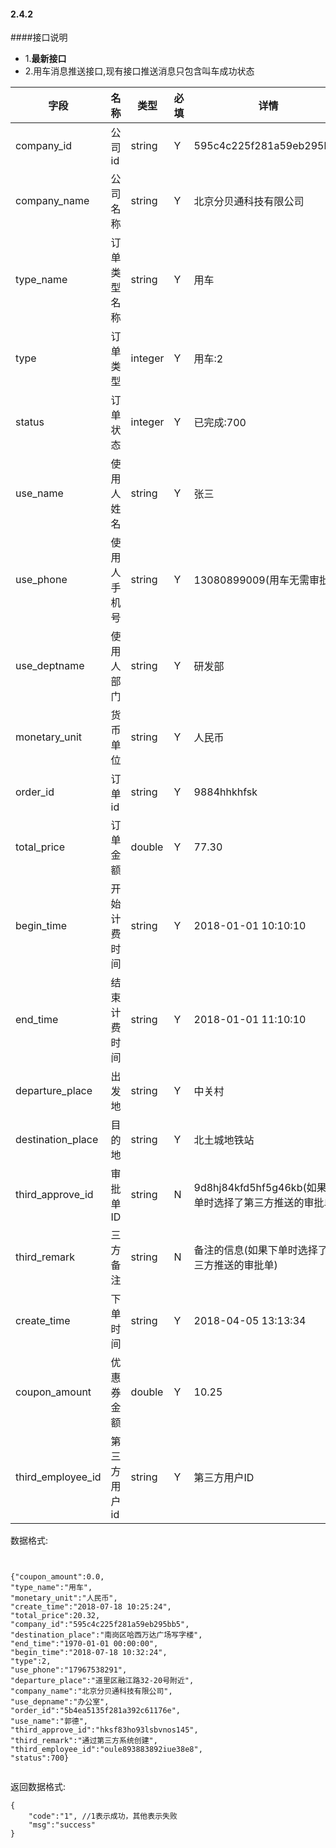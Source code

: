#### 2.4.2 
####接口说明
- 1.**最新接口**
- 2.用车消息推送接口,现有接口推送消息只包含叫车成功状态


字段|名称|类型|必填|详情
----|----|---|---|---
company_id |公司id|string| Y | 595c4c225f281a59eb295bb5
company_name | 公司名称|string|Y|北京分贝通科技有限公司
type_name |订单类型名称 |string| Y |用车
type |订单类型| integer | Y |用车:2
status |订单状态|integer| Y |已完成:700
use_name |使用人姓名|string| Y |张三
use_phone |使用人手机号|string| Y | 13080899009(用车无需审批)
use_deptname |使用人部门|string|Y|研发部
monetary_unit |货币单位|string| Y | 人民币
order_id |订单id|string| Y |9884hhkhfsk
total_price |订单金额 | double| Y |77.30
begin_time |开始计费时间|string|Y|2018-01-01 10:10:10
end_time|结束计费时间|string |Y|2018-01-01 11:10:10
departure_place |出发地|string|Y|中关村
destination_place|目的地|string |Y|北土城地铁站
third_approve_id|审批单ID|string |N|9d8hj84kfd5hf5g46kb(如果下单时选择了第三方推送的审批单)
third_remark |三方备注|string|N|备注的信息(如果下单时选择了第三方推送的审批单)
create_time | 下单时间 | string | Y |2018-04-05 13:13:34
coupon_amount | 优惠券金额 | double | Y |10.25
third_employee_id | 第三方用户id | string | Y |第三方用户ID










数据格式:


```


{"coupon_amount":0.0,
"type_name":"用车",
"monetary_unit":"人民币",
"create_time":"2018-07-18 10:25:24",
"total_price":20.32,
"company_id":"595c4c225f281a59eb295bb5",
"destination_place":"南岗区哈西万达广场写字楼",
"end_time":"1970-01-01 00:00:00",
"begin_time":"2018-07-18 10:32:24",
"type":2,
"use_phone":"17967538291",
"departure_place":"道里区融江路32-20号附近",
"company_name":"北京分贝通科技有限公司",
"use_depname":"办公室",
"order_id":"5b4ea5135f281a392c61176e",
"use_name":"郭德",
"third_approve_id":"hksf83ho93lsbvnos145",
"third_remark":"通过第三方系统创建",
"third_employee_id":"oule893883892iue38e8",
"status":700}


```




返回数据格式:

```
{
    "code":"1", //1表示成功，其他表示失败
    "msg":"success"
}




```
